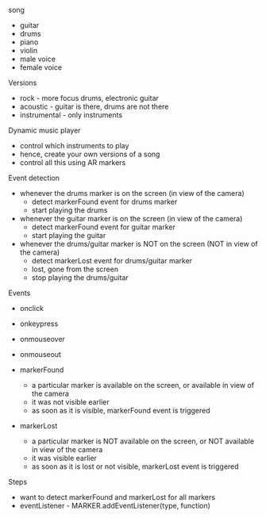 song
- guitar
- drums
- piano
- violin
- male voice
- female voice

Versions
- rock - more focus drums, electronic guitar
- acoustic - guitar is there, drums are not there
- instrumental - only instruments

Dynamic music player
- control which instruments to play
- hence, create your own versions of a song
- control all this using AR markers

Event detection
- whenever the drums marker is on the screen (in view of the camera)
    - detect markerFound event for drums marker
    - start playing the drums
- whenever the guitar marker is on the screen (in view of the camera)
    - detect markerFound event for guitar marker
    - start playing the guitar
- whenever the drums/guitar marker is NOT on the screen (NOT in view of the camera)
    - detect markerLost event for drums/guitar marker
    - lost, gone from the screen
    - stop playing the drums/guitar

Events
- onclick
- onkeypress
- onmouseover
- onmouseout

- markerFound
    - a particular marker is available on the screen, or available in view of the camera
    - it was not visible earlier
    - as soon as it is visible, markerFound event is triggered
- markerLost
    - a particular marker is NOT available on the screen, or NOT available in view of the camera
    - it was visible earlier
    - as soon as it is lost or not visible, markerLost event is triggered

Steps
- want to detect markerFound and markerLost for all markers
- eventListener - MARKER.addEventListener(type, function)
